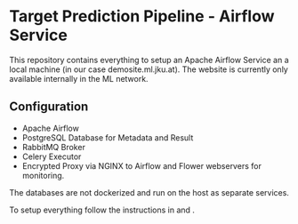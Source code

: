 # Target Prediction Pipeline - Airflow Service

This repository contains everything to setup an Apache Airflow Service an a local machine (in our case demosite.ml.jku.at).
The website is currently only available internally in the ML network.

## Configuration

- Apache Airflow
- PostgreSQL Database for Metadata and Result
- RabbitMQ Broker
- Celery Executor
- Encrypted Proxy via NGINX to Airflow and Flower webservers for monitoring.

The databases are not dockerized and run on the host as separate services.

To setup everything follow the instructions in [](INSTALL.md) and [](SETUP.md).

